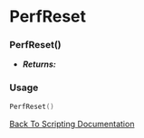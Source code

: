 # PerfReset

### PerfReset()
- ***Returns:*** 

### Usage

```Lua
PerfReset()
```


[Back To Scripting Documentation](../README.md)

